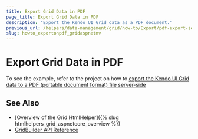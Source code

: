 ```yaml
---
title: Export Grid Data in PDF
page_title: Export Grid Data in PDF
description: "Export the Kendo UI Grid data as a PDF document."
previous_url: /helpers/data-management/grid/how-to/Export/pdf-export-server-side
slug: howto_exportonpdf_gridaspnetmv
---
```


# Export Grid Data in PDF

To see the example, refer to the project on how to [export the Kendo UI Grid data to a PDF (portable document format) file server-side](https://github.com/telerik/ui-for-aspnet-mvc-examples/tree/master/Telerik.Examples.Mvc/Telerik.Examples.Mvc/Areas/PdfExportingServerSide)

## See Also

* [Overview of the Grid HtmlHelper]({% slug htmlhelpers_grid_aspnetcore_overview %})
* [GridBuilder API Reference](https://docs.telerik.com/aspnet-mvc/api/kendo.mvc.ui.fluent/gridbuilder)
